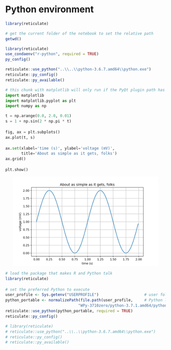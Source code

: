 # Python environment




```r
library(reticulate)
```


```r
# get the current folder of the notebook to set the relative path
getwd()
```


```r
library(reticulate)
use_condaenv("r-python", required = TRUE)
py_config()
```


```r
reticulate::use_python("..\\..\\python-3.6.7.amd64\\python.exe")
reticulate::py_config()
reticulate::py_available()
```


```python
# this chunk with matplotlib will only run if the PyQt plugin path has been specified
import matplotlib
import matplotlib.pyplot as plt
import numpy as np
```


```python
t = np.arange(0.0, 2.0, 0.01)
s = 1 + np.sin(2 * np.pi * t)

fig, ax = plt.subplots()
ax.plot(t, s)

ax.set(xlabel='time (s)', ylabel='voltage (mV)',
       title='About as simple as it gets, folks')
ax.grid()

plt.show()
```

<img src="02-python-env_files/figure-html/unnamed-chunk-6-1.png" width="90%" style="display: block; margin: auto;" />



```r
# load the package that makes R and Python talk
library(reticulate)

# set the preferred Python to execute
user_profile <- Sys.getenv("USERPROFILE")                    # user folder
python_portable <- normalizePath(file.path(user_profile,     # Python location
                                "WPy-3710zero/python-3.7.1.amd64/python.exe"))
reticulate::use_python(python_portable, required = TRUE)
reticulate::py_config()
```


```r
# library(reticulate)
# reticulate::use_python("..\\..\\python-3.6.7.amd64\\python.exe")
# reticulate::py_config()
# reticulate::py_available()
```
